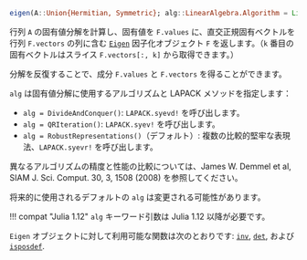 ```julia
eigen(A::Union{Hermitian, Symmetric}; alg::LinearAlgebra.Algorithm = LinearAlgebra.default_eigen_alg(A)) -> Eigen
```

行列 `A` の固有値分解を計算し、固有値を `F.values` に、直交正規固有ベクトルを行列 `F.vectors` の列に含む [`Eigen`](@ref) 因子化オブジェクト `F` を返します。（`k` 番目の固有ベクトルはスライス `F.vectors[:, k]` から取得できます。）

分解を反復することで、成分 `F.values` と `F.vectors` を得ることができます。

`alg` は固有値分解に使用するアルゴリズムと LAPACK メソッドを指定します：

  * `alg = DivideAndConquer()`: `LAPACK.syevd!` を呼び出します。
  * `alg = QRIteration()`: `LAPACK.syev!` を呼び出します。
  * `alg = RobustRepresentations()`（デフォルト）: 複数の比較的堅牢な表現法、`LAPACK.syevr!` を呼び出します。

異なるアルゴリズムの精度と性能の比較については、James W. Demmel et al, SIAM J. Sci. Comput. 30, 3, 1508 (2008) を参照してください。

将来的に使用されるデフォルトの `alg` は変更される可能性があります。

!!! compat "Julia 1.12"
    `alg` キーワード引数は Julia 1.12 以降が必要です。


`Eigen` オブジェクトに対して利用可能な関数は次のとおりです: [`inv`](@ref), [`det`](@ref), および [`isposdef`](@ref).
